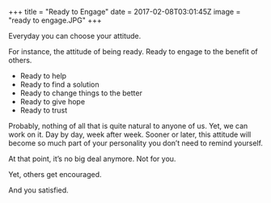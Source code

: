 +++
title = "Ready to Engage"
date = 2017-02-08T03:01:45Z
image = "ready to engage.JPG"
+++

Everyday you can choose your attitude.

For instance, the attitude of being ready. Ready to engage to the 
benefit of others.

- Ready to help
- Ready to find a solution
- Ready to change things to the better
- Ready to give hope
- Ready to trust

Probably,  nothing of all that is quite natural to anyone of us. Yet, we can work on it. 
Day by day, week after week. Sooner or later, this attitude will become so much part of your 
personality you don’t need to remind yourself. 

At that point, it’s no big deal anymore. Not for you.

Yet, others get encouraged. 

And you satisfied.
